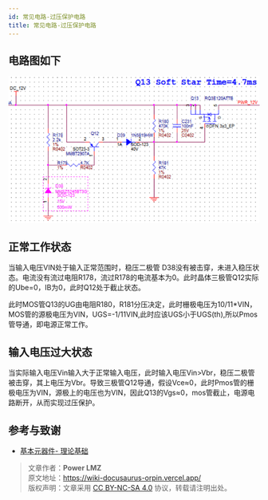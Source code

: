 ```yaml
---
id: 常见电路-过压保护电路
title: 常见电路-过压保护电路
---
```



## 电路图如下

![](https://github.com/powerLMZ/picture/blob/master/%E8%BF%87%E5%8E%8B%E4%BF%9D%E6%8A%A4%E7%94%B5%E8%B7%AF.jpg)

## 正常工作状态

当输入电压VIN处于输入正常范围时，稳压二极管 D38没有被击穿，未进入稳压状态。电流没有流过电阻R178，流过R178的电流基本为0。此时晶体三极管Q12实际的Ube=0，IB为0，此时Q12处于截止状态。

此时MOS管Q13的UG由电阻R180，R181分压决定，此时栅极电压为10/11*VIN，MOS管的源极电压为VIN，UGS=-1/11VIN,此时应该UGS小于UGS(th),所以Pmos管导通，即电源正常工作。

## 输入电压过大状态

当实际输入电压Vin输入大于正常输入电压，此时输入电压Vin>Vbr，稳压二极管被击穿，其上电压为Vbr。导致三极管Q12导通，假设Vce≈0，此时Pmos管的栅极电压为VIN，源极上的电压也为VIN，因此Q13的Vgs≈0，mos管截止，电源电路断开，从而实现过压保护。


## 参考与致谢

- [基本元器件- 理论基础](https://wiki-power.com)

> 文章作者：**Power LMZ**  
> 原文地址：https://wiki-docusaurus-orpin.vercel.app/  
> 版权声明：文章采用 [CC BY-NC-SA 4.0](https://creativecommons.org/licenses/by/4.0/deed.zh) 协议，转载请注明出处。
